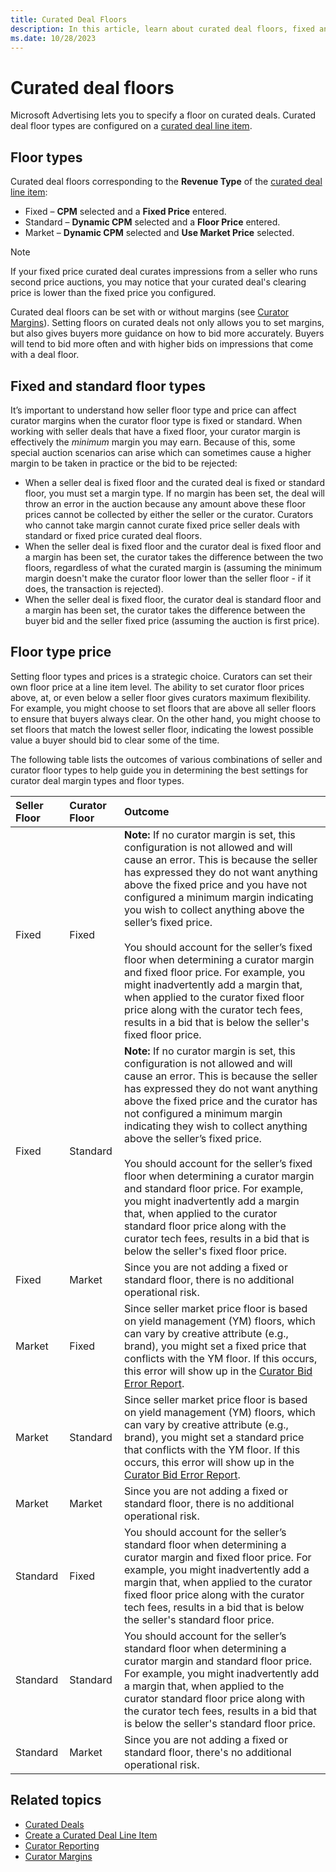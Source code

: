```yaml
---
title: Curated Deal Floors
description: In this article, learn about curated deal floors, fixed and standard floor types, and floor type prices.
ms.date: 10/28/2023
---
```


# Curated deal floors

Microsoft Advertising lets you to specify a floor on curated deals. Curated deal floor types are configured on a [curated deal line item](create-a-curated-deal-line-item.md).

## Floor types

Curated deal floors corresponding to the **Revenue Type** of the [curated deal line item](create-a-curated-deal-line-item.md):

- Fixed – **CPM** selected and a **Fixed Price** entered.
- Standard – **Dynamic CPM** selected and a **Floor Price** entered.
- Market – **Dynamic CPM** selected and **Use Market Price** selected.

> [!NOTE]
> If your fixed price curated deal curates impressions from a seller who runs second price auctions, you may notice that your curated deal's clearing price is lower than the fixed price you configured.

Curated deal floors can be set with or without margins (see [Curator Margins](curator-margins.md)). Setting floors on curated deals not only allows you to set margins, but also gives buyers more guidance on how to bid more accurately. Buyers will tend to bid more often and with higher bids on impressions that come with a deal floor.

## Fixed and standard floor types

It’s important to understand how seller floor type and price can affect curator margins when the curator floor type is fixed or standard. When working with seller deals that have a fixed floor, your curator margin is effectively the *minimum* margin you may earn. Because of this, some special auction scenarios can arise which can sometimes cause a higher margin to be taken in practice or the bid to be rejected:

- When a seller deal is fixed floor and the curated deal is fixed or standard floor, you must set a margin type. If no margin has been set, the deal will throw an error in the auction because any amount above these floor prices cannot be collected by either the seller or the curator. Curators who cannot take margin cannot curate fixed price seller deals with standard or fixed price curated deal floors.
- When the seller deal is fixed floor and the curator deal is fixed floor and a margin has been set, the curator takes the difference between the two floors, regardless of what the curated margin is (assuming the minimum margin doesn't make the curator floor lower than the seller floor - if it does, the transaction is rejected).
- When the seller deal is fixed floor, the curator deal is standard floor and a margin has been set, the curator takes the difference between the buyer bid and the seller fixed price (assuming the auction is first price).

## Floor type price

Setting floor types and prices is a strategic choice. Curators can set their own floor price at a line item level. The ability to set curator floor prices above, at, or even below a seller floor gives curators maximum flexibility. For example, you might choose to set floors that are above all seller floors to ensure that buyers always clear. On the other hand, you might choose to set floors that match the lowest seller floor, indicating the lowest possible value a buyer should bid to clear some of the time.

The following table lists the outcomes of various combinations of seller and curator floor types to help guide you in determining the best settings for curator deal margin types and floor types.

| Seller Floor | Curator Floor | Outcome |
|:---|:---|:---|
| Fixed | Fixed | **Note:** If no curator margin is set, this configuration is not allowed and will cause an error. This is because the seller has expressed they do not want anything above the fixed price and you have not configured a minimum margin indicating you wish to collect anything above the seller’s fixed price.<br><br>You should account for the seller’s fixed floor when determining a curator margin and fixed floor price. For example, you might inadvertently add a margin that, when applied to the curator fixed floor price along with the curator tech fees, results in a bid that is below the seller's fixed floor price. |
| Fixed | Standard | **Note:** If no curator margin is set, this configuration is not allowed and will cause an error. This is because the seller has expressed they do not want anything above the fixed price and the curator has not configured a minimum margin indicating they wish to collect anything above the seller’s fixed price.<br><br>You should account for the seller’s fixed floor when determining a curator margin and standard floor price. For example, you might inadvertently add a margin that, when applied to the curator standard floor price along with the curator tech fees, results in a bid that is below the seller's fixed floor price. |
| Fixed | Market | Since you are not adding a fixed or standard floor, there is no additional operational risk. |
| Market | Fixed | Since seller market price floor is based on yield management (YM) floors, which can vary by creative attribute (e.g., brand), you might set a fixed price that conflicts with the YM floor. If this occurs, this error will show up in the [Curator Bid Error Report](curator-bid-error-report.md). |
| Market | Standard | Since seller market price floor is based on yield management (YM) floors, which can vary by creative attribute (e.g., brand), you might set a standard price that conflicts with the YM floor. If this occurs, this error will show up in the [Curator Bid Error Report](curator-bid-error-report.md). |
| Market | Market | Since you are not adding a fixed or standard floor, there is no additional operational risk. |
| Standard | Fixed | You should account for the seller’s standard floor when determining a curator margin and fixed floor price. For example, you might inadvertently add a margin that, when applied to the curator fixed floor price along with the curator tech fees, results in a bid that is below the seller's standard floor price. |
| Standard | Standard | You should account for the seller’s standard floor when determining a curator margin and standard floor price. For example, you might inadvertently add a margin that, when applied to the curator standard floor price along with the curator tech fees, results in a bid that is below the seller's standard floor price. |
| Standard | Market | Since you are not adding a fixed or standard floor, there's no additional operational risk. |

## Related topics

- [Curated Deals](curated-deals.md)
- [Create a Curated Deal Line Item](create-a-curated-deal-line-item.md)
- [Curator Reporting](curator-reporting.md)
- [Curator Margins](curator-margins.md)
